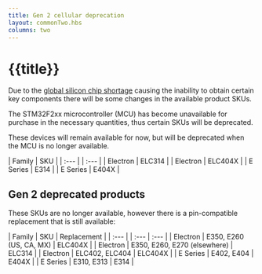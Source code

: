 ```yaml
---
title: Gen 2 cellular deprecation
layout: commonTwo.hbs
columns: two
---
```


# {{title}}

Due to the [global silicon chip shortage](https://www.particle.io/blog/how-we-are-supporting-our-customers-through-the-global-silicon-shortage/) causing the inability to obtain certain key components there will be some changes in the available product SKUs.

The STM32F2xx microcontroller (MCU) has become unavailable for purchase in the necessary quantities, thus certain SKUs will be deprecated.

These devices will remain available for now, but will be deprecated when the MCU is no longer available.

| Family | SKU |
| :--- | | :--- |
| Electron | ELC314 |
| Electron | ELC404X |
| E Series | E314 |
| E Series | E404X |

## Gen 2 deprecated products

These SKUs are no longer available, however there is a pin-compatible replacement that is still available:

| Family | SKU | Replacement |
| :--- | | :--- | :--- |
| Electron | E350, E260 (US, CA, MX) | ELC404X |
| Electron | E350, E260, E270 (elsewhere) | ELC314 |
| Electron | ELC402, ELC404 | ELC404X |
| E Series | E402, E404 | E404X |
| E Series | E310, E313 | E314 |

